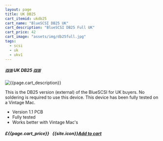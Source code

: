 ```yaml
---
layout: page
title: UK DB25
cart_itemid: ukdb25
cart_name: "BlueSCSI DB25 UK"
cart_description: "BlueSCSI DB25 Full UK"
cart_price: 42
cart_image: "assets/img/db25full.jpg"
tags: 
  - scsi
  - uk
  - ukv1
---
```


##### 🇬🇧 UK DB25 🇬🇧

![{{page.cart_description}}]({{page.cart_image}})

This is the DB25 version (external) of the BlueSCSI for UK buyers. No soldering is required to use this device. This device has been fully tested on a Vintage Mac.

* Version 1.1 PCB
* Fully tested
* Works better with Vintage Mac's 

##### £{{page.cart_price}} &nbsp; {{site.icon}}[Add to cart](/cart#{{page.cart_itemid}})